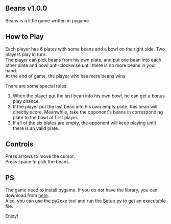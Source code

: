 ## Beans v1.0.0
Beans is a little game written in pygame.  

## How to Play
Each player has 6 plates with some beans and a bowl on the right side. Two players play in turn.  
The player can pick beans from his own plate, and put one bean into each other plate and bowl anti-clockwise until there is no more beans in your hand.  
At the end of game, the player who has more beans wins.  

There are some special rules:  
1. When the player put the last bean into his own bowl, he can get a bonus play chance.  
2. If the player put the last bean into his own empty plate, this bean will directly score. Meanwhile, take the opponent's beans in corresponding plate to the bowl of first player.  
3. If all of the six plates are empty, the opponent will keep playing until there is an valid plate.  

## Controls
Press arrows to move the cursor.  
Press space to pick the beans.  

## PS
The game need to install pygame. If you do not have the library, you can download from [here](http://www.pygame.org/download.shtml).  
Also, you can use the py2exe tool and run the Setup.py to get an executable file.  

Enjoy!  



